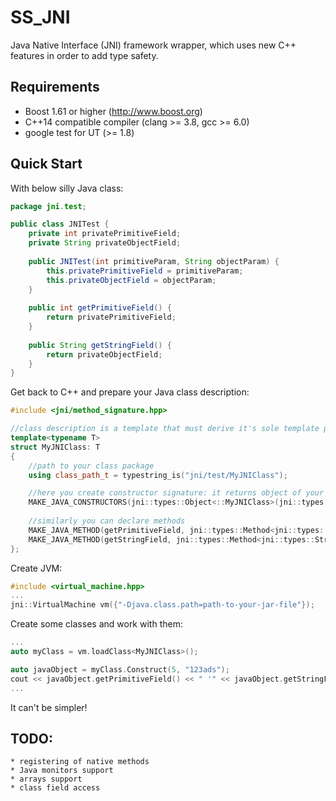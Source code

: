 SS_JNI
=======
Java Native Interface (JNI) framework wrapper, which uses new C++ features in order to add type safety.

Requirements
--------
 * Boost 1.61 or higher (http://www.boost.org)
 * C++14 compatible compiler (clang >= 3.8, gcc >= 6.0)
 * google test for UT (>= 1.8)

Quick Start
--------
With below silly Java class:
```Java
package jni.test;

public class JNITest {
    private int privatePrimitiveField;
    private String privateObjectField;
    
    public JNITest(int primitiveParam, String objectParam) {
        this.privatePrimitiveField = primitiveParam;
        this.privateObjectField = objectParam;
    }
    
    public int getPrimitiveField() {
        return privatePrimitiveField;
    }
    
    public String getStringField() {
        return privateObjectField;
    }
}
```

Get back to C++ and prepare your Java class description:
```C++
#include <jni/method_signature.hpp>

//class description is a template that must derive it's sole template parameter
template<typename T>
struct MyJNIClass: T
{
    //path to your class package
    using class_path_t = typestring_is("jni/test/MyJNIClass");

    //here you create constructor signature: it returns object of your class, obviously, and takes one integer and string in turn
    MAKE_JAVA_CONSTRUCTORS(jni::types::Object<::MyJNIClass>(jni::types::Int, jni::types::String))
    
    //similarly you can declare methods
    MAKE_JAVA_METHOD(getPrimitiveField, jni::types::Method<jni::types::Int()>)
    MAKE_JAVA_METHOD(getStringField, jni::types::Method<jni::types::String()>)
};
```

Create JVM:
```C++
#include <virtual_machine.hpp>
...
jni::VirtualMachine vm({"-Djava.class.path=path-to-your-jar-file"});
```

Create some classes and work with them:
```C++
...
auto myClass = vm.loadClass<MyJNIClass>();

auto javaObject = myClass.Construct(5, "123ads");
cout << javaObject.getPrimitiveField() << " '" << javaObject.getStringField() << "'" << endl;
...
```
It can't be simpler!

TODO:
--------
    * registering of native methods
    * Java monitors support
    * arrays support
    * class field access
